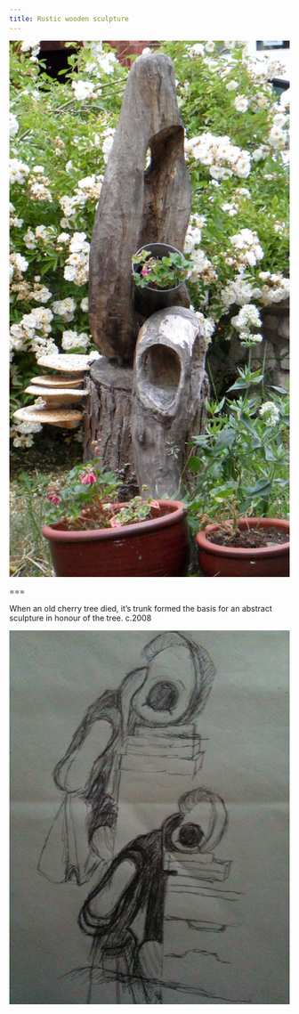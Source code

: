 ```yaml
---
title: Rustic wooden sculpture
---
```


![Rustic Sketch](rustic.jpg)

===

When an old cherry tree died, it’s trunk formed the basis for an abstract sculpture in honour of the tree.  c.2008

![Rustic Sketch](rustic-sketch.jpg)